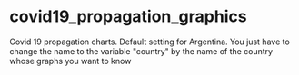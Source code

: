 # covid19_propagation_graphics
Covid 19 propagation charts. Default setting for Argentina. You just have to change the name to the variable "country" by the name of the country whose graphs you want to know
